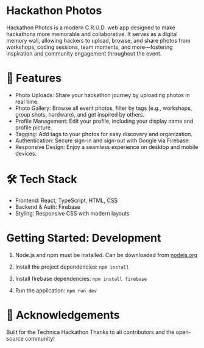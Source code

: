 # Hackathon Photos

Hackathon Photos is a modern C.R.U.D. web app designed to make hackathons more memorable and collaborative. It serves as a digital memory wall, allowing hackers to upload, browse, and share photos from workshops, coding sessions, team moments, and more—fostering inspiration and community engagement throughout the event.

# 🚀 Features
- Photo Uploads: Share your hackathon journey by uploading photos in real time.
- Photo Gallery: Browse all event photos, filter by tags (e.g., workshops, group shots, hardware), and get inspired by others.
- Profile Management: Edit your profile, including your display name and profile picture.
- Tagging: Add tags to your photos for easy discovery and organization.
- Authentication: Secure sign-in and sign-out with Google via Firebase.
- Responsive Design: Enjoy a seamless experience on desktop and mobile devices.

# 🛠️ Tech Stack
- Frontend: React, TypeScript, HTML, CSS
- Backend & Auth: Firebase
- Styling: Responsive CSS with modern layouts

# Getting Started: Development
1. Node.js and npm must be installed. Can be downloaded from [nodejs.org](www.nodejs.org)

2. Install the project dependencies: 
`npm install`

3. Install firebase dependencies: 
`npm install firebase`

4. Run the application: 
`npm run dev`

# 🙌 Acknowledgements
Built for the Technica Hackathon
Thanks to all contributors and the open-source community!



